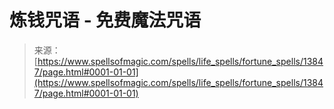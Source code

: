 <!--yml

分类：未分类

日期：2024年6月12日 18:52:27

-->

# 炼钱咒语 - 免费魔法咒语

> 来源：[https://www.spellsofmagic.com/spells/life_spells/fortune_spells/13847/page.html#0001-01-01](https://www.spellsofmagic.com/spells/life_spells/fortune_spells/13847/page.html#0001-01-01)
